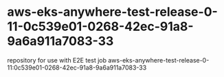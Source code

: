 # aws-eks-anywhere-test-release-0-11-0c539e01-0268-42ec-91a8-9a6a911a7083-33
repository for use with E2E test job aws-eks-anywhere-test-release-0-11:0c539e01-0268-42ec-91a8-9a6a911a7083-33
